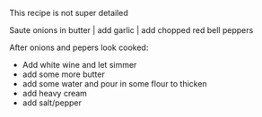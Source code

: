 This recipe is not super detailed

Saute onions in butter | add garlic | add chopped red bell peppers

After onions and pepers look cooked:

- Add white wine and let simmer
- add some more butter
- add some water and pour in some flour to thicken
- add heavy cream
- add salt/pepper
